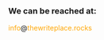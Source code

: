 <style>
  .hidden-email { 
    display: none; 
    width: 100vw;
    text-align: center;
    color:#ffA707
  }
.container {
    text-align: center;
}
</style>

### We can be reached at:

<div class = ".container">
    <span class="hidden-email">info</span><span>@</span><span class="hidden-email">thewriteplace.rocks</span>
</div>
<style>
  .hidden-email { display: inline; }
</style>
